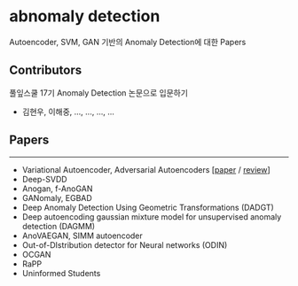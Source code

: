 # abnomaly detection
Autoencoder, SVM, GAN 기반의 Anomaly Detection에 대한 Papers


## Contributors

풀잎스쿨 17기 Anomaly Detection 논문으로 입문하기

- 김현우, 이해중, ..., ..., ..., ...

## Papers
___

- Variational Autoencoder, Adversarial Autoencoders [[paper](https://arxiv.org/abs/1606.05908) / [review](https://towardsdatascience.com/understanding-variational-autoencoders-vaes-f70510919f73)]
- Deep-SVDD 
- Anogan, f-AnoGAN  
- GANomaly, EGBAD  
- Deep Anomaly Detection Using Geometric Transformations (DADGT)  
- Deep autoencoding gaussian mixture model for unsupervised anomaly detection (DAGMM)  
- AnoVAEGAN, SIMM autoencoder  
- Out-of-DIstribution detector for Neural networks (ODIN)
- OCGAN
- RaPP
- Uninformed Students